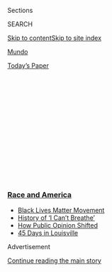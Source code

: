 <div id="app">

<div>

<div>

<div>

<div class="NYTAppHideMasthead css-1q2w90k e1suatyy0">

<div class="section css-ui9rw0 e1suatyy2">

<div class="css-eph4ug er09x8g0">

<div class="css-6n7j50">

</div>

<span class="css-1dv1kvn">Sections</span>

<div class="css-10488qs">

<span class="css-1dv1kvn">SEARCH</span>

</div>

[Skip to content](#site-content)[Skip to site
index](#site-index)

</div>

<div id="masthead-section-label" class="css-1wr3we4 eaxe0e00">

[Mundo](https://www.nytimes3xbfgragh.onion/es/section/mundo)

</div>

<div class="css-10698na e1huz5gh0">

</div>

</div>

<div id="masthead-bar-one" class="section hasLinks css-15hmgas e1csuq9d3">

<div class="css-uqyvli e1csuq9d0">

</div>

<div class="css-1uqjmks e1csuq9d1">

</div>

<div class="css-9e9ivx">

[](https://myaccount.nytimes3xbfgragh.onion/auth/login?response_type=cookie&client_id=vi)

</div>

<div class="css-1bvtpon e1csuq9d2">

[Today’s
Paper](https://www.nytimes3xbfgragh.onion/section/todayspaper)

</div>

</div>

</div>

</div>

<div data-aria-hidden="false">

<div id="site-content" data-role="main">

<div>

<div class="css-1aor85t" style="opacity:0.000000001;z-index:-1;visibility:hidden">

<div class="css-1hqnpie">

<div class="css-epjblv">

<span class="css-17xtcya">[Mundo](/es/section/mundo)</span><span class="css-x15j1o">|</span><span class="css-fwqvlz">¿Vigilar
o proteger al pueblo? Lecciones de otros países para la crisis en
Estados
Unidos</span>

</div>

<div class="css-k008qs">

<div class="css-1iwv8en">

<span class="css-18z7m18"></span>

<div>

</div>

</div>

<span class="css-1n6z4y">https://nyti.ms/2B6eaM6</span>

<div class="css-1705lsu">

<div class="css-4xjgmj">

<div class="css-4skfbu" data-role="toolbar" data-aria-label="Social Media Share buttons, Save button, and Comments Panel with current comment count" data-testid="share-tools">

  - 
  - 
  - 
  - 
    
    <div class="css-6n7j50">
    
    </div>

  - 

</div>

</div>

</div>

</div>

</div>

</div>

<div class="css-13pd83m">

<div class="css-l9svim">

### [<span class="css-pa1jbp"><span class="css-1rxm0ex">Race and</span><span class="css-1rxm0ex"> America</span></span>](https://www.nytimes3xbfgragh.onion/news-event/george-floyd-protests-minneapolis-new-york-los-angeles?name=styln-george-floyd&region=TOP_BANNER&variant=undefined&block=storyline_menu_recirc&action=click&pgtype=Article&impression_id=81bbdb70-e3a6-11ea-b968-698657e275f6)

  - <span class="css-ousu42">[Black Lives Matter
    Movement](https://www.nytimes3xbfgragh.onion/interactive/2020/07/03/us/george-floyd-protests-crowd-size.html?name=styln-george-floyd&region=TOP_BANNER&variant=undefined&block=storyline_menu_recirc&action=click&pgtype=Article&impression_id=81bc50a0-e3a6-11ea-b968-698657e275f6)</span>
  - <span class="css-ousu42">[History of ‘I Can’t
    Breathe’](https://www.nytimes3xbfgragh.onion/interactive/2020/06/28/us/i-cant-breathe-police-arrest.html?name=styln-george-floyd&region=TOP_BANNER&variant=undefined&block=storyline_menu_recirc&action=click&pgtype=Article&impression_id=81bc50a1-e3a6-11ea-b968-698657e275f6)</span>
  - <span class="css-ousu42">[How Public Opinion
    Shifted](https://www.nytimes3xbfgragh.onion/interactive/2020/06/10/upshot/black-lives-matter-attitudes.html?name=styln-george-floyd&region=TOP_BANNER&variant=undefined&block=storyline_menu_recirc&action=click&pgtype=Article&impression_id=81bc77b0-e3a6-11ea-b968-698657e275f6)</span>
  - <span class="css-ousu42">[45 Days in
    Louisville](https://www.nytimes3xbfgragh.onion/interactive/2020/07/16/us/black-lives-matter-protests-louisville-breonna-taylor.html?name=styln-george-floyd&region=TOP_BANNER&variant=undefined&block=storyline_menu_recirc&action=click&pgtype=Article&impression_id=81bc77b1-e3a6-11ea-b968-698657e275f6)</span>

</div>

</div>

<div id="top-wrapper" class="css-1sy8kpn">

<div id="top-slug" class="css-l9onyx">

Advertisement

</div>

[Continue reading the main
story](#after-top)

<div class="ad top-wrapper" style="text-align:center;height:100%;display:block;min-height:250px">

<div id="top" class="place-ad" data-position="top" data-size-key="top">

</div>

</div>

<div id="after-top">

</div>

</div>

<div>

<div id="sponsor-wrapper" class="css-1hyfx7x">

<div id="sponsor-slug" class="css-19vbshk">

Supported by

</div>

[Continue reading the main
story](#after-sponsor)

<div id="sponsor" class="ad sponsor-wrapper" style="text-align:center;height:100%;display:block">

</div>

<div id="after-sponsor">

</div>

</div>

<div class="css-186x18t">

The
Interpreter

</div>

<div class="css-1vkm6nb ehdk2mb0">

# ¿Vigilar o proteger al pueblo? Lecciones de otros países para la crisis en Estados Unidos

</div>

Quienes proponen rehacer el modelo de policía que ha provocado
disturbios y protestas harían bien en mirar experiencias de Asia, África
y Europa.

<div class="css-79elbk" data-testid="photoviewer-wrapper">

<div class="css-z3e15g" data-testid="photoviewer-wrapper-hidden">

</div>

<div class="css-1a48zt4 ehw59r15" data-testid="photoviewer-children">

![<span class="css-16f3y1r e13ogyst0" data-aria-hidden="true">Agentes de
policía en una manifestación en Los Ángeles por el asesinato de George
Floyd</span><span class="css-cnj6d5 e1z0qqy90" itemprop="copyrightHolder"><span class="css-1ly73wi e1tej78p0">Credit...</span><span><span>Bryan
Denton para The New York
Times</span></span></span>](https://static01.graylady3jvrrxbe.onion/images/2020/06/10/world/12unrest-policing-ES-01/merlin_173013729_7325fc21-511e-4ab1-ae2a-60c31ba1430a-articleLarge.jpg?quality=75&auto=webp&disable=upscale)

</div>

</div>

<div class="css-18e8msd">

<div class="css-vp77d3 epjyd6m0">

<div class="css-hus3qt ey68jwv0" data-aria-hidden="true">

[![Amanda
Taub](https://static01.graylady3jvrrxbe.onion/images/2019/07/16/reader-center/author-amanda-taub/author-amanda-taub-thumbLarge.png
"Amanda Taub")](https://www.nytimes3xbfgragh.onion/by/amanda-taub)

</div>

<div class="css-1baulvz">

Por [<span class="css-1baulvz last-byline" itemprop="name">Amanda
Taub</span>](https://www.nytimes3xbfgragh.onion/by/amanda-taub)

</div>

</div>

  - 13 de junio de
    2020

  - 
    
    <div class="css-4xjgmj">
    
    <div class="css-d8bdto" data-role="toolbar" data-aria-label="Social Media Share buttons, Save button, and Comments Panel with current comment count" data-testid="share-tools">
    
      - 
      - 
      - 
      - 
        
        <div class="css-6n7j50">
        
        </div>
    
      - 
    
    </div>
    
    </div>

</div>

<div class="css-mdjrty">

[Read in
English](https://www.nytimes3xbfgragh.onion/2020/06/11/world/police-brutality-protests.html "Read in English")

</div>

</div>

<div class="section meteredContent css-1r7ky0e" name="articleBody" itemprop="articleBody">

<div class="css-1fanzo5 StoryBodyCompanionColumn">

<div class="css-53u6y8">

[Regístrate para recibir nuestro
boletín](https://www.nytimes3xbfgragh.onion/newsletters/el-times) con
lo mejor de The New York Times.

-----

*“Sin justicia no hay paz. ¡No a la policía racista\!”*

Esa exigencia, coreada, ha retumbado en las calles de todo Estados
Unidos durante semanas de manifestaciones que han dejado algo bien
claro: la policía estadounidense enfrenta una crisis de legitimidad. Y
las consecuencias van mucho más allá de la misma labor policial.

Quienes están decididos a reconstruir las fuerzas del orden público para
reparar décadas de injusticia racial, harían bien en voltear a mirar las
experiencias de otros países que han luchado con ese mismo desafío. Lo
mismo aplica para quienes insisten en que no hay un problema que
solucionar.

De muchas maneras, este momento, arraigado en siglos de supremacía
blanca y alimentado por la salvaje polarización política de los últimos
años, no podría ser más estadounidense. Sin embargo, existen otros
precedentes, y casi todos son de países donde las prácticas sistemáticas
de brutalidad policial han sido utilizadas para mantener a una minoría
privilegiada en el poder.

La conclusión que ha quedado en evidencia en las calles del país es que
el patrullaje en Estados Unidos está coartando los derechos de muchos de
sus ciudadanos, y está convirtiendo en mentira la promesa constitucional
de la igualdad de protección ante la ley.

</div>

</div>

<div class="css-1fanzo5 StoryBodyCompanionColumn">

<div class="css-53u6y8">

La intensidad de la violencia policial en Estados Unidos, el hecho de
que recae desproporcionadamente sobre la población negra y otras
minorías fuertemente vigiladas, y la continua impunidad de los agentes
policiales que cometen las transgresiones, la cual ha institucionalizado
el abuso, son un difícil desafío para la democracia estadounidense.

“Para estas comunidades, la policía es la manera en la que interpretan
la democracia estadounidense “, afirmó Vesla Weaver, politóloga de la
Universidad Johns Hopkins, quien estudia la labor policial y la
legitimidad democrática en Estados Unidos. “Establecen vínculos desde
sus experiencias con la policía hacia cuán robusta es su ciudadanía
democrática”.

</div>

</div>

<div class="css-79elbk" data-testid="photoviewer-wrapper">

<div class="css-z3e15g" data-testid="photoviewer-wrapper-hidden">

</div>

<div class="css-1a48zt4 ehw59r15" data-testid="photoviewer-children">

![<span class="css-16f3y1r e13ogyst0" data-aria-hidden="true">Un
memorial para George Floyd en
Mineápolis</span><span class="css-cnj6d5 e1z0qqy90" itemprop="copyrightHolder"><span class="css-1ly73wi e1tej78p0">Credit...</span><span>Victor
J. Blue para The New York
Times</span></span>](https://static01.graylady3jvrrxbe.onion/images/2020/06/10/world/12unrest-policing-ES-02/merlin_173383824_ae30179f-1671-433d-bcc5-27164bfcbf5d-articleLarge.jpg?quality=75&auto=webp&disable=upscale)

</div>

</div>

<div class="css-1fanzo5 StoryBodyCompanionColumn">

<div class="css-53u6y8">

Y aunque las comunidades pobres son las más afectadas por la violencia
policial, los afroestadounidenses de todas las clases sociales siguen
viviendo bajo su sombra.

“Aquí en mi casa en Cambridge, sin policías dentro de mi hogar, sigo
pensando en eso”, afirmó Megan Ming Francis, profesora adjunta de la
Universidad de Washington y profesora asociada visitante en Harvard
actualmente.

</div>

</div>

<div class="css-1fanzo5 StoryBodyCompanionColumn">

<div class="css-53u6y8">

Las crisis de legitimidad policial no son exclusivas de Estados Unidos.
También han ocurrido en lugares como Irlanda del Norte, Sudáfrica, Sri
Lanka y Birmania, entre otros. Y si bien algunas de sus experiencias
ofrecerían una orientación sobre cómo Estados Unidos pudiera empezar a
reparar los problemas subyacentes a los actuales disturbios, también
suponen una dura advertencia sobre la magnitud del problema que enfrenta
Estados Unidos.

“La policía puede perder legitimidad muy rápidamente”, afirmó
Christopher Rickard, investigador sobre labores policiales y política en
Irlanda del Norte. “Es muy difícil recuperarla”.

### ‘Semejante a un enclave autoritario’

Hasta hace poco, el debate dominante había tendido a tratar los
asesinatos policiales como incidentes aislados de errores cometidos por
oficiales individuales o al mal comportamiento de “unas cuantas manzanas
podridas”, en lugar de consecuencias predecibles de problemas sistémicos
(aquellos que prefieren esa frase de las manzanas parecen haber olvidado
que el resto del adagio es “arruinan toda la cesta”).

En todo caso, la distinción podría ser falsa.

En sociedades divididas, la incapacidad de contener esas llamadas
“manzanas podridas” dentro la policía y otras fuerzas de seguridad “no
es un problema de capacidad sino una decisión política”, afirmó Kate
Cronin-Furman, profesora de ciencia política en la University College de
Londres, quien ha estudiado abusos en Sri Lanka, Birmania y la República
Democrática del Congo.

“Lo que esto logra es decirle a las minorías marginadas que nunca
estarán a salvo, que no poseen toda la gama de los derechos ciudadanos,
y que su humanidad siempre será cuestionada”, dijo
Cronin-Furman.

</div>

</div>

<div class="css-79elbk" data-testid="photoviewer-wrapper">

<div class="css-z3e15g" data-testid="photoviewer-wrapper-hidden">

</div>

<div class="css-1a48zt4 ehw59r15" data-testid="photoviewer-children">

<div class="css-1xdhyk6 erfvjey0">

<span class="css-1ly73wi e1tej78p0">Image</span>

<div class="css-zjzyr8">

<div data-testid="lazyimage-container" style="height:257.77777777777777px">

</div>

</div>

</div>

<span class="css-16f3y1r e13ogyst0" data-aria-hidden="true">Agentes de
policía de Birmania en el municipio de Maungdaw, en
2019</span><span class="css-cnj6d5 e1z0qqy90" itemprop="copyrightHolder"><span class="css-1ly73wi e1tej78p0">Credit...</span><span>Adam
Dean para The New York Times</span></span>

</div>

</div>

<div class="css-1fanzo5 StoryBodyCompanionColumn">

<div class="css-53u6y8">

Eso ofrece doble protección a la clase o grupo dominante: la violencia
de la policía conserva su posición en la jerarquía social, y al
alentarla a través de un permiso implícito en vez de a través de órdenes
explícitas desde arriba, aquellos en el poder mantienen una negación
plausible sobre su participación en el abuso.

</div>

</div>

<div class="css-1fanzo5 StoryBodyCompanionColumn">

<div class="css-53u6y8">

Los estadounidenses no están acostumbrados a escuchar a su país
comparado con los lugares que Cronin-Furman estudia. Pero hay evidencia
sustancial de que a través de la historia estadounidense, la vigilancia
violenta y represiva ha enviado un mensaje similar a los estadounidenses
negros y a otros grupos minoritarios que viven en vecindarios pobres y
muy vigilados, y que continúa haciéndolo hoy.

En las décadas de 1860 y 1870, los estados y ciudades del sur diseñaron
medidas policiales para garantizar que las personas negras recién
liberadas permanecieran económicamente subyugadas y excluidas
políticamente de los derechos ciudadanos, dijo Francis, quien estudia
la violencia impuesta por el estado en contra de los estadounidenses
negros.

“Lo escribieron, así que es muy claro lo que estaban tratando de hacer”,
dijo. “Esto fue visto como una manera de eliminar esos nuevos derechos
de ciudadanía”.

Muchas de esas leyes escritas finalmente cambiaron, particularmente
después del final de la era de Jim Crow en el sur. Pero la violencia
policial aún envía el mensaje a muchos estadounidenses negros de que no
tienen acceso total a los derechos y protecciones de la
ciudadanía.

</div>

</div>

<div class="css-79elbk" data-testid="photoviewer-wrapper">

<div class="css-z3e15g" data-testid="photoviewer-wrapper-hidden">

</div>

<div class="css-1a48zt4 ehw59r15" data-testid="photoviewer-children">

<div class="css-1xdhyk6 erfvjey0">

<span class="css-1ly73wi e1tej78p0">Image</span>

<div class="css-zjzyr8">

<div data-testid="lazyimage-container" style="height:257.1333333333334px">

</div>

</div>

</div>

<span class="css-16f3y1r e13ogyst0" data-aria-hidden="true">Una
manifestación por los derechos civiles en Birmingham, Alabama, en
1963</span><span class="css-cnj6d5 e1z0qqy90" itemprop="copyrightHolder"><span class="css-1ly73wi e1tej78p0">Credit...</span><span>Bill
Hudson/Associated Press</span></span>

</div>

</div>

<div class="css-1fanzo5 StoryBodyCompanionColumn">

<div class="css-53u6y8">

[Portals Policing
Project](https://www.portalspolicingproject.com/?campaign_id=30&emc=edit_int_20200605&instance_id=19128&nl=the-interpreter&regi_id=12757726&segment_id=30197&te=1&user_id=e5a68dc0fda40cd7cd986f21b7d9bdbf),
un estudio realizado por un equipo de investigadores de las
universidades Johns Hopkins y Yale, transformó contenedores de
transporte en espacios temporales de reunión, y los ubicó en 12
vecindarios fuertemente vigilados por la policía en seis ciudades
estadounidenses. En cada uno se instalaron equipos de comunicación para
que las personas discutieran sus experiencias con aquellos en otros
“portales” de contenedores, como si estuvieran compartiendo el mismo
espacio.

Cuando los investigadores analizaron los datos de miles de
conversaciones entre portales durante tres años, consiguieron un retrato
de la vida estadounidense que tenía sorprendentes similitudes con lo que
Cronin-Furman había observado en Asia y África.

</div>

</div>

<div class="css-1fanzo5 StoryBodyCompanionColumn">

<div class="css-53u6y8">

“En realidad, los participantes de los portales estaban narrando algo
semejante a un enclave autoritario”, donde las prácticas policiales les
habían arrebatado las protecciones más valiosas de su ciudadanía, afirmó
Weaver, la profesora de Johns Hopkins, quien fue una de las principales
investigadoras del proyecto.

Los investigadores descubrieron que en una conversación tras otra las
personas indicaban lo que sabían debían ser sus derechos, pero luego
expresaban cómo sentían que se los habían arrebatado.

Tenían un derecho oficial a la privacidad, pero la policía podría
detenerlos y registrarlos en cualquier momento. Tenían el derecho
oficial a permanecer en silencio, pero temían que la policía los acosara
o castigara si no respondían a sus preguntas. Tenían un derecho oficial
de reunirse pacíficamente, pero en la práctica no podían caminar a un
parque en un grupo de tres o más personas sin que la policía los
esposara y detuviera bajo sospecha de actividad criminal.

“Lo que están experimentando es muy similar, en el sentido de los altos
niveles de abandono y negligencia estatal, junto con altos niveles de
vigilancia en el sur de Jim Crow”, dijo. “Se parece mucho a los
regímenes autoritarios”.

### ‘Cómo no ser policía’

A medida que la población toma conciencia de la magnitud de los
problemas con la policía estadounidense, [hay cada vez más
llamados](https://www.nytimes3xbfgragh.onion/2020/06/08/us/unrest-defund-police.html)
a realizar un cambio radical. La ciudad de Mineápolis votó la semana
pasada para desmantelar por completo su departamento policial y
reemplazarlo con una nueva fuerza y un nuevo enfoque de la seguridad
pública. Organizaciones como Black Lives Matter han exigido que se le
retiren los fondos a los departamentos policiales y que la mayoría de
sus funciones sean reasignadas. Nueva York y Los Ángeles ya se han
comprometido a reducir millones de los presupuestos policiales.

La experiencia de otros países sugiere que, incluso cuando existe
voluntad política para realizar una reforma policial profunda, los
enfoques que realmente plantean un cambio han sido difíciles de
implementar.

Cuando las primeras elecciones democráticas de Sudáfrica lograron
expulsar el régimen del apartheid en 1994, una de las promesas del nuevo
gobierno fue reformar la temida policía de la era del apartheid. Cuatro
años después, en Irlanda del Norte, el Acuerdo de Viernes Santo marcó el
final de cuatro décadas de violenta lucha sectaria. También prometió
revisiones y reformas policiales.

</div>

</div>

<div class="css-1fanzo5 StoryBodyCompanionColumn">

<div class="css-53u6y8">

Para ganar legitimidad, la policía en Sudáfrica e Irlanda del Norte
necesitaban superar sus reputaciones como protectoras del dominio blanco
y protestante, respectivamente. El éxito o el fracaso de esos esfuerzos
giraron en torno a si la policía iba a continuar con sus viejas
prácticas de tratar a la población como una amenaza a ser controlada a
través de una fuerza abrumadora, o si podrían convertirse en un
organismo más receptivo a la necesidad de protección de los civiles,
ganando con el tiempo la confianza de la sociedad.

En Sudáfrica, “la policía mantuvo las mismas prácticas de la era del
apartheid de tener poderosos grupos de paramilitares fuertemente
armados”, afirmó Jonny Steinberg, profesor de la Universidad de Oxford
que estudia prácticas policiales y política sudafricana.

Con el tiempo, los sudafricanos de la clase media y alta recurrieron a
la seguridad privada. Contrataron vigilantes, se mudaron a comunidades
cerradas y viajaron solo en sus propios autos. Los pobres, que no podían
costearse este tipo de medidas, quedaron vulnerables.

“Lo que Estados Unidos puede aprender es negativo”, dijo Steinberg. “Es
un caso paradigmático de cómo no ser policía en una población urbana
pobre”.

</div>

</div>

<div class="css-79elbk" data-testid="photoviewer-wrapper">

<div class="css-z3e15g" data-testid="photoviewer-wrapper-hidden">

</div>

<div class="css-1a48zt4 ehw59r15" data-testid="photoviewer-children">

<div class="css-1xdhyk6 erfvjey0">

<span class="css-1ly73wi e1tej78p0">Image</span>

<div class="css-zjzyr8">

<div data-testid="lazyimage-container" style="height:271.31111111111113px">

</div>

</div>

</div>

<span class="css-16f3y1r e13ogyst0" data-aria-hidden="true">Un guardia
de seguridad privado en Ciudad del Cabo,
Sudáfrica</span><span class="css-cnj6d5 e1z0qqy90" itemprop="copyrightHolder"><span class="css-1ly73wi e1tej78p0">Credit...</span><span>Roger
Sedres/Gallo Images, vía Getty Images</span></span>

</div>

</div>

<div class="css-1fanzo5 StoryBodyCompanionColumn">

<div class="css-53u6y8">

Es una lección que muchos departamentos de policía estadounidenses
todavía no han asimilado. De hecho, las tácticas de estilo paramilitar,
por lo general con equipamiento militar obtenido a través de programas
de superávit gubernamentales, han adquirido mayor popularidad en Estados
Unidos en los últimos años.

“La policía estadounidense, en las últimas dos décadas, se ha desplegado
de manera amenazante”, dijo Tom Tyler, profesor de la Facultad de
Derecho de Yale que estudia la legitimidad de la policía y el gobierno.
Interna y externamente, han cultivado una imagen de guerreros listos
para usar la fuerza contra una población peligrosa, en lugar de la de
guardianes de sus comunidades.

</div>

</div>

<div class="css-1fanzo5 StoryBodyCompanionColumn">

<div class="css-53u6y8">

El lenguaje de la guerra y la amenaza se exhibieron en una
[carta](https://m.facebookcorewwwi.onion/story.php?story_fbid=3016295705125288&id=111377202283834)
que Ed Mullins, líder del sindicato de policía más grande de la ciudad
de Nueva York, envió a los oficiales la semana pasada. “Ganaremos esta
guerra en Nueva York”, escribió. “Es el bien contra el mal y el bien
siempre gana”.

En Irlanda del Norte, en cambio, la policía sí se alejó de muchas de las
tácticas contrainsurgentes militarizadas que implementaron durante el
conflicto norirlandés. Pero incluso ahora, más de dos décadas después
del acuerdo de paz, a la policía a menudo le cuesta convencer a las
víctimas de delitos a que confíen en el sistema de justicia oficial en
vez de acudir a la justicia ruda que ofrecen los grupos paramilitares
sectarios, afirmó Rickard, el
investigador.

</div>

</div>

<div class="css-79elbk" data-testid="photoviewer-wrapper">

<div class="css-z3e15g" data-testid="photoviewer-wrapper-hidden">

</div>

<div class="css-1a48zt4 ehw59r15" data-testid="photoviewer-children">

<div class="css-1xdhyk6 erfvjey0">

<span class="css-1ly73wi e1tej78p0">Image</span>

<div class="css-zjzyr8">

<div data-testid="lazyimage-container" style="height:257.77777777777777px">

</div>

</div>

</div>

<span class="css-16f3y1r e13ogyst0" data-aria-hidden="true">Graffiti en
Irlanda del Norte el año pasado: “PSNI/RUC cuiden sus espaldas”. El
Servicio de Policía de Irlanda del Norte (PSNI, por su sigla en inglés)
reemplazó al Royal Ulster Constabular
(RUC).</span><span class="css-cnj6d5 e1z0qqy90" itemprop="copyrightHolder"><span class="css-1ly73wi e1tej78p0">Credit...</span><span>Andrew
Testa para The New York Times</span></span>

</div>

</div>

<div class="css-1fanzo5 StoryBodyCompanionColumn">

<div class="css-53u6y8">

“Ha sido tan difícil en Irlanda del Norte”, dijo. “No me imagino cómo se
pueden siquiera empezar a resolver algunos de los problemas
estructurales en Estados Unidos”.

Abordar estos problemas profundos será inevitablemente difícil, dijo
Kanisha Bond, politóloga de SUNY Binghamton que estudia el movimiento
Black Lives Matter y otras movilizaciones negras para el cambio social.

“Esta es toda la fuerza de la historia ejercida, transmitida a través
del comportamiento contemporáneo”, dijo. “Ves a los manifestantes,
protestantes, rebeldes yendo al corazón de lo que ven como una solución
sistémica. Y eso siempre va a ser incómodo”.

</div>

</div>

<div>

</div>

</div>

<div>

</div>

<div>

</div>

<div>

</div>

<div>

<div id="bottom-wrapper" class="css-1ede5it">

<div id="bottom-slug" class="css-l9onyx">

Advertisement

</div>

[Continue reading the main
story](#after-bottom)

<div id="bottom" class="ad bottom-wrapper" style="text-align:center;height:100%;display:block;min-height:90px">

</div>

<div id="after-bottom">

</div>

</div>

</div>

</div>

</div>

## Site Index

<div>

</div>

## Site Information Navigation

  - [© <span>2020</span> <span>The New York Times
    Company</span>](https://help.nytimes3xbfgragh.onion/hc/en-us/articles/115014792127-Copyright-notice)

<!-- end list -->

  - [NYTCo](https://www.nytco.com/)
  - [Contact
    Us](https://help.nytimes3xbfgragh.onion/hc/en-us/articles/115015385887-Contact-Us)
  - [Work with us](https://www.nytco.com/careers/)
  - [Advertise](https://nytmediakit.com/)
  - [T Brand Studio](http://www.tbrandstudio.com/)
  - [Your Ad
    Choices](https://www.nytimes3xbfgragh.onion/privacy/cookie-policy#how-do-i-manage-trackers)
  - [Privacy](https://www.nytimes3xbfgragh.onion/privacy)
  - [Terms of
    Service](https://help.nytimes3xbfgragh.onion/hc/en-us/articles/115014893428-Terms-of-service)
  - [Terms of
    Sale](https://help.nytimes3xbfgragh.onion/hc/en-us/articles/115014893968-Terms-of-sale)
  - [Site
    Map](https://spiderbites.nytimes3xbfgragh.onion)
  - [Help](https://help.nytimes3xbfgragh.onion/hc/en-us)
  - [Subscriptions](https://www.nytimes3xbfgragh.onion/subscription?campaignId=37WXW)

</div>

</div>

</div>

</div>
